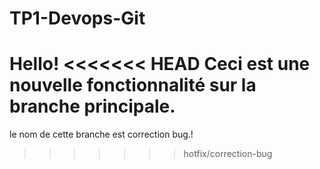 # TP1-Devops-Git
Hello!
<<<<<<< HEAD
Ceci est une nouvelle fonctionnalité sur la branche principale.
=======
le nom de cette branche est correction bug.!
>>>>>>> hotfix/correction-bug

